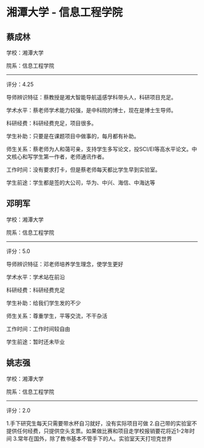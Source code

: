 # 湘潭大学 - 信息工程学院

## 蔡成林

学校：湘潭大学

院系：信息工程学院

* * *

评分：4.25

导师辨识特征：蔡教授是湘大智能导航遥感学科带头人，科研项目充足。

学术水平：蔡老师学术能力较强，是中科院的博士，现在是博士生导师。

科研经费：科研经费充足，项目很多。

学生补助：只要是在课题项目中做事的，每月都有补助。

师生关系：蔡老师为人和蔼可亲，支持学生多写论文，投SCI/EI等高水平论文。中文核心和写学生第一作者，老师通讯作者。

工作时间：没有要求打卡，但是蔡老师每天都比学生早到实验室。

学生前途：学生都是签的大公司，华为、中兴、海信、中海达等

## 邓明军

学校：湘潭大学

院系：信息工程学院

* * *

评分：5.0

导师辨识特征：邓老师培养学生理念，使学生更好

学术水平：学术站在前沿

科研经费：科研经费充足

学生补助：给我们学生发的不少

师生关系：尊重学生，平等交流，不干杂活

工作时间：工作时间较自由

学生前途：暂时还未毕业

## 姚志强

学校：湘潭大学

院系：信息工程学院

* * *

评分：2.0

1.手下研究生每天只需要带水杯自习就好，没有实际项目可做
2.自己带的实验室不提供任何经费，只提供空头支票。如果做比赛和项目走学校报销要花将近1-2年时间
3.常年在国外，除了教书基本不管手下的人。实验室天天打坦克世界